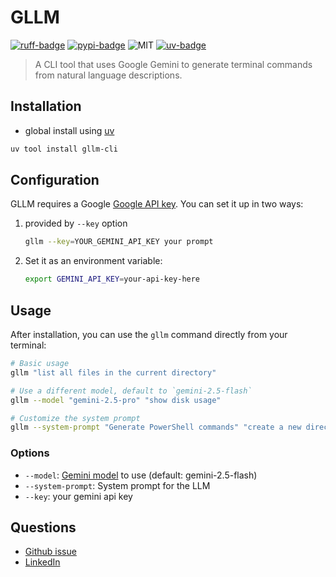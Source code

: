 # GLLM

[![ruff-badge]][ruff] [![pypi-badge]][pypi-url] ![MIT] [![uv-badge]][uv]

> A CLI tool that uses Google Gemini to generate terminal commands from natural language descriptions.

## Installation

- global install using [uv]

```bash
uv tool install gllm-cli
```

## Configuration

GLLM requires a Google [Google API key]. You can set it up in two ways:

1. provided by `--key` option

   ```bash
   gllm --key=YOUR_GEMINI_API_KEY your prompt
   ```

2. Set it as an environment variable:

   ```bash
   export GEMINI_API_KEY=your-api-key-here
   ```

## Usage

After installation, you can use the `gllm` command directly from your terminal:

```bash
# Basic usage
gllm "list all files in the current directory"

# Use a different model, default to `gemini-2.5-flash`
gllm --model "gemini-2.5-pro" "show disk usage"

# Customize the system prompt
gllm --system-prompt "Generate PowerShell commands" "create a new directory"
```

### Options

- `--model`: [Gemini model] to use (default: gemini-2.5-flash)
- `--system-prompt`: System prompt for the LLM
- `--key`: your gemini api key

## Questions

- [Github issue]
- [LinkedIn]

[Gemini model]: https://ai.google.dev/gemini-api/docs/models
[Github issue]: https://github.com/hoishing/gllm/issues
[Google API key]: https://ai.google.dev/gemini-api/docs/api-key
[LinkedIn]: https://www.linkedin.com/in/kng2
[MIT]: https://img.shields.io/github/license/hoishing/gllm
[pypi-badge]: https://img.shields.io/pypi/v/gllm-cli
[pypi-url]: https://pypi.org/project/gllm-cli/
[ruff-badge]: https://img.shields.io/endpoint?url=https://raw.githubusercontent.com/astral-sh/ruff/main/assets/badge/v2.json
[ruff]: https://github.com/astral-sh/ruff
[uv-badge]: https://img.shields.io/endpoint?url=https://raw.githubusercontent.com/astral-sh/uv/main/assets/badge/v0.json
[uv]: https://docs.astral.sh/uv/
